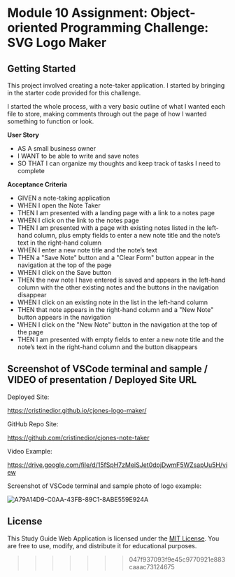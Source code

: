 # Module 10 Assignment: Object-oriented Programming Challenge: SVG Logo Maker

## Getting Started

This project involved creating a note-taker application. I started by bringing in the starter code provided for this challenge.

I started the whole process, with a very basic outline of what I wanted each file to store, making comments through out the page of how I wanted something to function or look.

**User Story**

- AS A small business owner
- I WANT to be able to write and save notes
- SO THAT I can organize my thoughts and keep track of tasks I need to complete

**Acceptance Criteria**

- GIVEN a note-taking application
- WHEN I open the Note Taker
- THEN I am presented with a landing page with a link to a notes page
- WHEN I click on the link to the notes page
- THEN I am presented with a page with existing notes listed in the left-hand column, plus empty fields to enter a new note title and the note’s text in the right-hand column
- WHEN I enter a new note title and the note’s text
- THEN a "Save Note" button and a "Clear Form" button appear in the navigation at the top of the page
- WHEN I click on the Save button
- THEN the new note I have entered is saved and appears in the left-hand column with the other existing notes and the buttons in the navigation disappear
- WHEN I click on an existing note in the list in the left-hand column
- THEN that note appears in the right-hand column and a "New Note" button appears in the navigation
- WHEN I click on the "New Note" button in the navigation at the top of the page
- THEN I am presented with empty fields to enter a new note title and the note’s text in the right-hand column and the button disappears

## Screenshot of VSCode terminal and sample / VIDEO of presentation / Deployed Site URL

Deployed Site:

https://cristinedior.github.io/cjones-logo-maker/

GitHub Repo Site:

https://github.com/cristinedior/cjones-note-taker

Video Example:

https://drive.google.com/file/d/15fSpH7zMeiSJet0dpjDwmF5WZsapUu5H/view

Screenshot of VSCode terminal and sample photo of logo example:

![A79A14D9-C0AA-43FB-89C1-8ABE559E924A](https://github.com/cristinedior/cjones-logo-maker/assets/148567509/c76757b9-f445-4cda-9ebf-b941502b11b3)


## License
This Study Guide Web Application is licensed under the [MIT License](link-to-license). You are free to use, modify, and distribute it for educational purposes.
>>>>>>> 047f937093f9e45c9770921e883caaac73124675